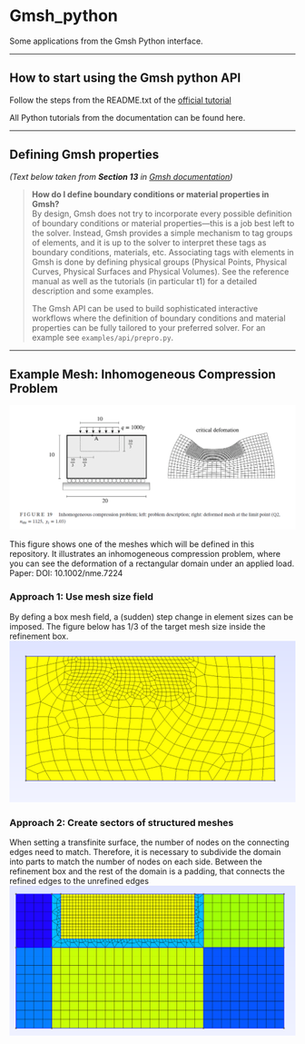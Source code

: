 # Gmsh_python
Some applications from the Gmsh Python interface. 

---
## How to start using the Gmsh python API
Follow the steps from the README.txt of the [official tutorial](https://gitlab.onelab.info/gmsh/gmsh/-/tree/master/tutorials/python?ref_type=heads)

All Python tutorials from the documentation can be found here.

---

## Defining Gmsh properties  
*(Text below taken from **Section 13** in [Gmsh documentation](https://gmsh.info/doc/texinfo/gmsh.html#Gmsh-application-programming-interface))*




> **How do I define boundary conditions or material properties in Gmsh?**  
> By design, Gmsh does not try to incorporate every possible definition of boundary conditions or material properties—this is a job best left to the solver. Instead, Gmsh provides a simple mechanism to tag groups of elements, and it is up to the solver to interpret these tags as boundary conditions, materials, etc. Associating tags with elements in Gmsh is done by defining physical groups (Physical Points, Physical Curves, Physical Surfaces and Physical Volumes). See the reference manual as well as the tutorials (in particular t1) for a detailed description and some examples.  
>
> The Gmsh API can be used to build sophisticated interactive workflows where the definition of boundary conditions and material properties can be fully tailored to your preferred solver. For an example see `examples/api/prepro.py`.

---

## Example Mesh: Inhomogeneous Compression Problem

![Inhomogeneous compression problem; left: problem description; right: deformed mesh at the limit point (Q2, n_ele = 1125, γ_c = 1.03).](Images/Screenshot%202025-02-09%20184141_Bieber.png)


This figure shows one of the meshes which will be defined in this repository. It illustrates an inhomogeneous compression problem, where you can see the deformation of a rectangular domain under an applied load.  
Paper: DOI: 10.1002/nme.7224

### Approach 1: Use mesh size field
By defing a box mesh field, a (sudden) step change in element sizes can be imposed. The figure below has 1/3 of the target mesh size inside the refinement box.
![Inhomogeneous compression problem with mesh size fields](Images/inhomoComProblem_usingMeshFields.png)

### Approach 2: Create sectors of structured meshes
When setting a transfinite surface, the number of nodes on the connecting edges need to match. Therefore, it is necessary to subdivide the domain into parts to match the number of nodes on each side. Between the refinement box and the rest of the domain is a padding, that connects the refined edges to the unrefined edges
![Inhomogeneous compression problem with mesh transfinite entities](Images/inhomoComProblem_withTransfiniteCurves.png)
